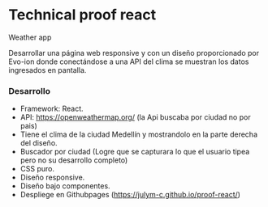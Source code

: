 # Technical proof react

Weather app

Desarrollar una página web responsive y con un diseño proporcionado por Evo-ion donde conectándose a una API del clima se muestran los datos ingresados en pantalla. 

### Desarrollo
- Framework: React.
- API: https://openweathermap.org/ (la Api buscaba por ciudad no por pais)
- Tiene el clima de la ciudad Medellín y mostrandolo en la parte derecha del diseño.
- Buscador por ciudad (Logre que se capturara lo que el usuario tipea pero no su desarrollo completo)
- CSS puro.
- Diseño responsive.
- Diseño bajo componentes.
- Despliege en Githubpages (https://julym-c.github.io/proof-react/)
